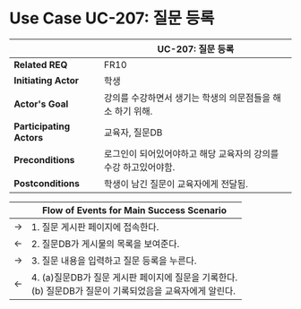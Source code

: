# Use Case UC-207: 질문 등록

|                          | UC-207: 질문 등록                                          |
| ------------------------ | ------------------------------------------------------------ |
| __Related REQ__          | FR10                                                    |
| __Initiating Actor__     | 학생                                                       |
| __Actor's Goal__         | 강의를 수강하면서 생기는 학생의 의문점들을 해소 하기 위해.                    |
| __Participating Actors__ | 교육자, 질문DB                 |
| __Preconditions__        | 로그인이 되어있어야하고 해당 교육자의 강의를 수강 하고있어야함. |
| __Postconditions__       | 학생이 남긴 질문이 교육자에게 전달됨.                    |

|      | Flow of Events for Main Success Scenario                     |
| ---- | ------------------------------------------------------------ |
| ->   | 1. 질문 게시판 페이지에 접속한다.     |
| <-   | 2. 질문DB가 게시물의 목록을 보여준다.    |
| ->   | 3. 질문 내용을 입력하고 질문 등록을 누른다.      |
| <-   | 4. (a)질문DB가 질문 게시판 페이지에 질문을 기록한다. <br />(b) 질문DB가 질문이 기록되었음을 교육자에게 알린다. |


